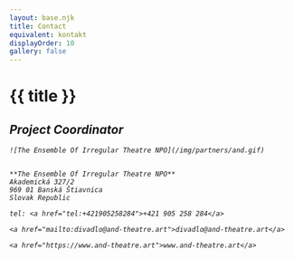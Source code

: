 ```yaml
---
layout: base.njk
title: Contact
equivalent: kontakt
displayOrder: 10
gallery: false
---
```


# {{ title }}

<address>
	<h2>Project Coordinator</h2>

	![The Ensemble Of Irregular Theatre NPO](/img/partners/and.gif)


	**The Ensemble Of Irregular Theatre NPO**
	Akademická 327/2
	969 01 Banská Štiavnica 
	Slovak Republic
	
	tel: <a href="tel:+421905258284">+421 905 258 284</a>
	
	<a href="mailto:divadlo@and-theatre.art">divadlo@and-theatre.art</a>
	
	<a href="https://www.and-theatre.art">www.and-theatre.art</a>
</address>